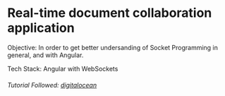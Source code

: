 # Real-time document collaboration application

Objective: In order to get better undersanding of Socket Programming in general, and with Angular.

Tech Stack: Angular with WebSockets

###### Tutorial Followed: [digitalocean](https://www.digitalocean.com/community/tutorials/angular-socket-io)
